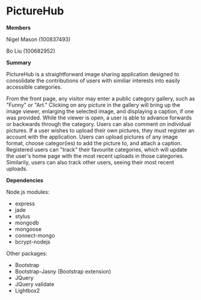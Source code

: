 PictureHub
==========

**Members**

Nigel Mason (100837493)

Bo Liu (100682952)

**Summary**

PictureHub is a straightforward image sharing application designed to consolidate the contributions of users with similiar interests
into easily accessible categories.

From the front page, any visitor may enter a public category gallery, such as "Funny" or "Art." Clicking on any picture in the gallery 
will bring up the image viewer, enlarging the selected image, and displaying a caption, if one was provided. While the viewer is open, 
a user is able to advance forwards or backwards through the category. Users can also comment on individual pictures. If a user wishes 
to upload their own pictures, they must register an account with the application. Users can upload pictures of any image format, choose 
categor(ies) to add the picture to, and attach a caption. Registered users can "track" their favourite categories, which will update the 
user's home page with the most recent uploads in those categories. Similarily, users can also track other users, seeing their most recent uploads.

**Dependencies**

Node.js modules:	
* express
* jade
* stylus
* mongodb
* mongoose
* connect-mongo
* bcrypt-nodejs
	
Other packages:
* Bootstrap
* Bootstrap-Jasny (Bootstrap extension)
* JQuery 
* JQuery validate
* Lightbox2 
